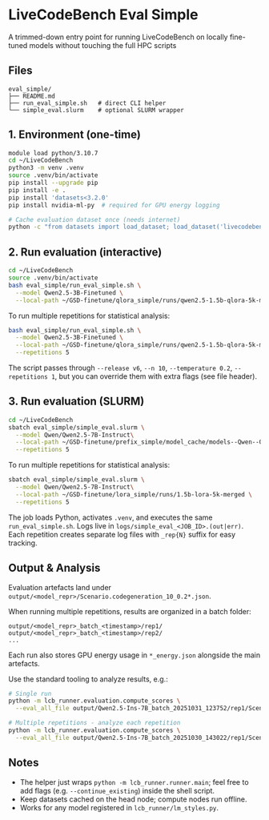 # LiveCodeBench Eval Simple

A trimmed-down entry point for running LiveCodeBench on locally fine-tuned models without touching the full HPC scripts

## Files

```
eval_simple/
├── README.md
├── run_eval_simple.sh   # direct CLI helper
└── simple_eval.slurm    # optional SLURM wrapper
```

## 1. Environment (one-time)

```bash
module load python/3.10.7
cd ~/LiveCodeBench
python3 -m venv .venv
source .venv/bin/activate
pip install --upgrade pip
pip install -e .
pip install 'datasets<3.2.0'
pip install nvidia-ml-py  # required for GPU energy logging

# Cache evaluation dataset once (needs internet)
python -c "from datasets import load_dataset; load_dataset('livecodebench/code_generation_lite', split='test', version_tag='v6', trust_remote_code=True)"
```

## 2. Run evaluation (interactive)

```bash
cd ~/LiveCodeBench
source .venv/bin/activate
bash eval_simple/run_eval_simple.sh \
  --model Qwen2.5-3B-Finetuned \
  --local-path ~/GSD-finetune/qlora_simple/runs/qwen2.5-1.5b-qlora-5k-merged
```

To run multiple repetitions for statistical analysis:

```bash
bash eval_simple/run_eval_simple.sh \
  --model Qwen2.5-3B-Finetuned \
  --local-path ~/GSD-finetune/qlora_simple/runs/qwen2.5-1.5b-qlora-5k-merged \
  --repetitions 5
```

The script passes through `--release v6`, `--n 10`, `--temperature 0.2`, `--repetitions 1`, but you can override them with extra flags (see file header).

## 3. Run evaluation (SLURM)

```bash
cd ~/LiveCodeBench
sbatch eval_simple/simple_eval.slurm \
  --model Qwen/Qwen2.5-7B-Instruct\
  --local-path ~/GSD-finetune/prefix_simple/model_cache/models--Qwen--Qwen2.5-Coder-1.5B-Instruct/snapshots/2e1fd397ee46e1388853d2af2c993145b0f1098a \
  --repetitions 5
```

To run multiple repetitions for statistical analysis:

```bash
sbatch eval_simple/simple_eval.slurm \
  --model Qwen/Qwen2.5-7B-Instruct\
  --local-path ~/GSD-finetune/lora_simple/runs/1.5b-lora-5k-merged \
  --repetitions 5
```

The job loads Python, activates `.venv`, and executes the same `run_eval_simple.sh`. Logs live in `logs/simple_eval_<JOB_ID>.(out|err)`. Each repetition creates separate log files with `_rep{N}` suffix for easy tracking.

## Output & Analysis

Evaluation artefacts land under `output/<model_repr>/Scenario.codegeneration_10_0.2*.json`. 

When running multiple repetitions, results are organized in a batch folder:
```
output/<model_repr>_batch_<timestamp>/rep1/
output/<model_repr>_batch_<timestamp>/rep2/
...
```

Each run also stores GPU energy usage in `*_energy.json` alongside the main artefacts.

Use the standard tooling to analyze results, e.g.:

```bash
# Single run
python -m lcb_runner.evaluation.compute_scores \
  --eval_all_file output/Qwen2.5-Ins-7B_batch_20251031_123752/rep1/Scenario.codegeneration_10_0.2_eval_all.json

# Multiple repetitions - analyze each repetition
python -m lcb_runner.evaluation.compute_scores \
  --eval_all_file output/Qwen2.5-Ins-7B_batch_20251030_143022/rep1/Scenario.codegeneration_10_0.2_eval_all.json
```

## Notes

- The helper just wraps `python -m lcb_runner.runner.main`; feel free to add flags (e.g. `--continue_existing`) inside the shell script.
- Keep datasets cached on the head node; compute nodes run offline.
- Works for any model registered in `lcb_runner/lm_styles.py`.
